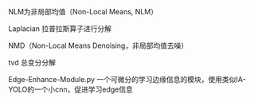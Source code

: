 NLM为非局部均值（Non-Local Means, NLM）

Laplacian 拉普拉斯算子进行分解

NMD（Non-Local Means Denoising，非局部均值去噪）

tvd 总变分分解

Edge-Enhance-Module.py 一个可微分的学习边缘信息的模块，使用类似IA-YOLO的一个小cnn，促进学习edge信息
